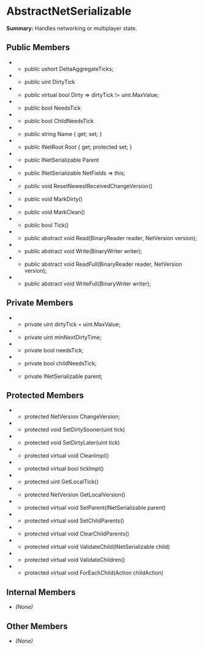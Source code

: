 # AbstractNetSerializable

**Summary:** Handles networking or multiplayer state.

## Public Members
- - public ushort DeltaAggregateTicks;
- - public uint DirtyTick
- - public virtual bool Dirty => dirtyTick != uint.MaxValue;
- - public bool NeedsTick
- - public bool ChildNeedsTick
- - public string Name { get; set; }
- - public INetRoot Root { get; protected set; }
- - public INetSerializable Parent
- - public INetSerializable NetFields => this;
- - public void ResetNewestReceivedChangeVersion()
- - public void MarkDirty()
- - public void MarkClean()
- - public bool Tick()
- - public abstract void Read(BinaryReader reader, NetVersion version);
- - public abstract void Write(BinaryWriter writer);
- - public abstract void ReadFull(BinaryReader reader, NetVersion version);
- - public abstract void WriteFull(BinaryWriter writer);

## Private Members
- - private uint dirtyTick = uint.MaxValue;
- - private uint minNextDirtyTime;
- - private bool needsTick;
- - private bool childNeedsTick;
- - private INetSerializable parent;

## Protected Members
- - protected NetVersion ChangeVersion;
- - protected void SetDirtySooner(uint tick)
- - protected void SetDirtyLater(uint tick)
- - protected virtual void CleanImpl()
- - protected virtual bool tickImpl()
- - protected uint GetLocalTick()
- - protected NetVersion GetLocalVersion()
- - protected virtual void SetParent(INetSerializable parent)
- - protected virtual void SetChildParents()
- - protected virtual void ClearChildParents()
- - protected virtual void ValidateChild(INetSerializable child)
- - protected virtual void ValidateChildren()
- - protected virtual void ForEachChild(Action<INetSerializable> childAction)

## Internal Members
- *(None)*

## Other Members
- *(None)*
